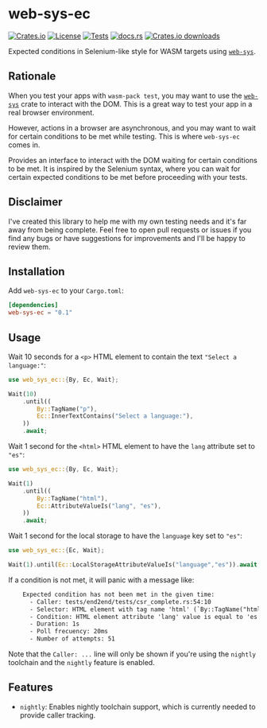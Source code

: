 # web-sys-ec

<!-- This file has been autogenerated.
To update it, change the content of `src/lib.rs`
and run `pre-commit run -a cargo-readme`
-->

[![Crates.io](https://img.shields.io/crates/v/web-sys-ec?logo=rust)](https://crates.io/crates/web-sys-ec)
[![License](https://img.shields.io/crates/l/web-sys-ec?logo=mit)](https://github.com/mondeja/web-sys-ec/blob/master/LICENSE)
[![Tests](https://img.shields.io/github/actions/workflow/status/mondeja/web-sys-ec/ci.yml?label=tests&logo=github)](https://github.com/mondeja/web-sys-ec/actions)
[![docs.rs](https://img.shields.io/docsrs/web-sys-ec?logo=docs.rs)](https://docs.rs/web-sys-ec)
[![Crates.io downloads](https://img.shields.io/crates/d/web-sys-ec)](https://crates.io/crates/web-sys-ec)

Expected conditions in Selenium-like style for WASM targets using [`web-sys`].

## Rationale

When you test your apps with `wasm-pack test`, you may want to use the
[`web-sys`] crate to interact with the DOM. This is a great way to test your
app in a real browser environment.

However, actions in a browser are asynchronous, and you may want to wait for
certain conditions to be met while testing. This is where `web-sys-ec` comes
in.

Provides an interface to interact with the DOM waiting for certain conditions
to be met. It is inspired by the Selenium syntax, where you can wait for
certain expected conditions to be met before proceeding with your tests.

## Disclaimer

I've created this library to help me with my own testing needs and it's far
away from being complete. Feel free to open pull requests or issues if you
find any bugs or have suggestions for improvements and I'll be happy to
review them.

## Installation

Add `web-sys-ec` to your `Cargo.toml`:

```toml
[dependencies]
web-sys-ec = "0.1"
```

## Usage

Wait 10 seconds for a `<p>` HTML element to contain the text `"Select a language:"`:

```rust
use web_sys_ec::{By, Ec, Wait};

Wait(10)
    .until((
        By::TagName("p"),
        Ec::InnerTextContains("Select a language:"),
    ))
    .await;
```

Wait 1 second for the `<html>` HTML element to have the `lang` attribute set to
`"es"`:

```rust
use web_sys_ec::{By, Ec, Wait};

Wait(1)
    .until((
        By::TagName("html"),
        Ec::AttributeValueIs("lang", "es"),
    ))
    .await;
```

Wait 1 second for the local storage to have the `language` key set to `"es"`:

```rust
use web_sys_ec::{Ec, Wait};

Wait(1).until(Ec::LocalStorageAttributeValueIs("language","es")).await;
```

If a condition is not met, it will panic with a message like:

<!-- markdownlint-disable MD013 -->

```txt
    Expected condition has not been met in the given time:
      - Caller: tests/end2end/tests/csr_complete.rs:54:10
      - Selector: HTML element with tag name 'html' (`By::TagName("html")`)
      - Condition: HTML element attribute 'lang' value is equal to 'es' (`Ec::AttributeValueIs("lang", "es")`)
      - Duration: 1s
      - Poll frecuency: 20ms
      - Number of attempts: 51
```

<!-- markdownlint-enable MD013 -->

Note that the `Caller: ...` line will only be shown if you're using the `nightly`
toolchain and the `nightly` feature is enabled.

## Features

- `nightly`: Enables nightly toolchain support, which is currently needed to
  provide caller tracking.

[`web-sys`]: https://crates.io/crates/web-sys
